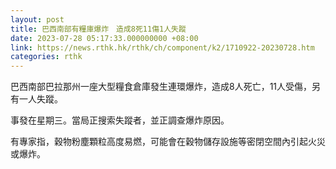 ```yaml
---
layout: post
title: 巴西南部有糧庫爆炸　造成8死11傷1人失蹤
date: 2023-07-28 05:17:33.000000000 +08:00
link: https://news.rthk.hk/rthk/ch/component/k2/1710922-20230728.htm
categories: rthk
---
```


巴西南部巴拉那州一座大型糧食倉庫發生連環爆炸，造成8人死亡，11人受傷，另有一人失蹤。

事發在星期三。當局正搜索失蹤者，並正調查爆炸原因。

有專家指，穀物粉塵顆粒高度易燃，可能會在穀物儲存設施等密閉空間內引起火災或爆炸。
